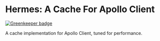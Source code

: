 # Hermes: A Cache For Apollo Client

[![Greenkeeper badge](https://badges.greenkeeper.io/convoyinc/apollo-cache-hermes.svg)](https://greenkeeper.io/)

A cache implementation for Apollo Client, tuned for performance.
